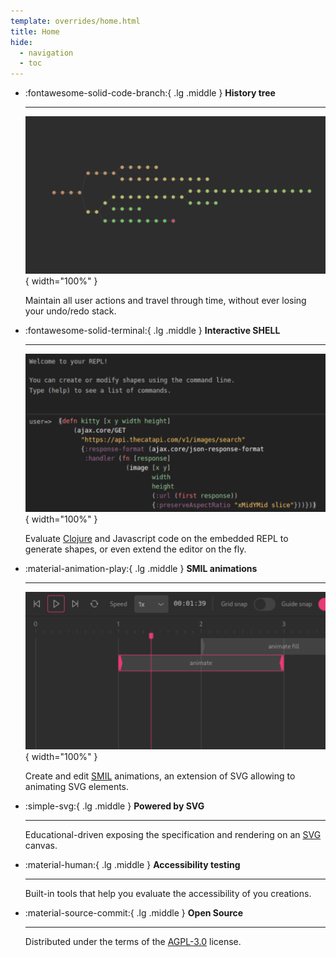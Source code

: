 ```yaml
---
template: overrides/home.html
title: Home
hide:
  - navigation
  - toc
---
```


<div class="grid cards" style="margin-bottom: 100px;" markdown>

-   :fontawesome-solid-code-branch:{ .lg .middle } __History tree__
   
    ---

    ![History](../assets/images/history.png){ width="100%" }

    Maintain all user actions and travel through time, without ever losing your undo/redo stack.

-   :fontawesome-solid-terminal:{ .lg .middle } __Interactive SHELL__

    ---

    ![Repl](../assets/images/repl.png){ width="100%" }

    Evaluate [Clojure](https://clojure.org/) and Javascript code on the embedded REPL to generate shapes, or even extend the editor on the fly.


-   :material-animation-play:{ .lg .middle } __SMIL animations__
   
    ---

    ![Animations](../assets/images/animations.png){ width="100%" }

    Create and edit [SMIL](https://developer.mozilla.org/en-US/docs/Web/SVG/SVG_animation_with_SMIL) animations, an extension of SVG allowing to animating SVG elements.

-   :simple-svg:{ .lg .middle } __Powered by SVG__

    ---

    Educational-driven exposing the specification and rendering on an [SVG](https://developer.mozilla.org/en-US/docs/Web/SVG) canvas.
    
-   :material-human:{ .lg .middle } __Accessibility testing__

    ---

    Built-in tools that help you evaluate the accessibility of you creations.

-   :material-source-commit:{ .lg .middle } __Open Source__

    --- 

    Distributed under the terms of the [AGPL-3.0](https://github.com/re-path/studio?tab=AGPL-3.0-1-ov-file#readme) license.

</div>

